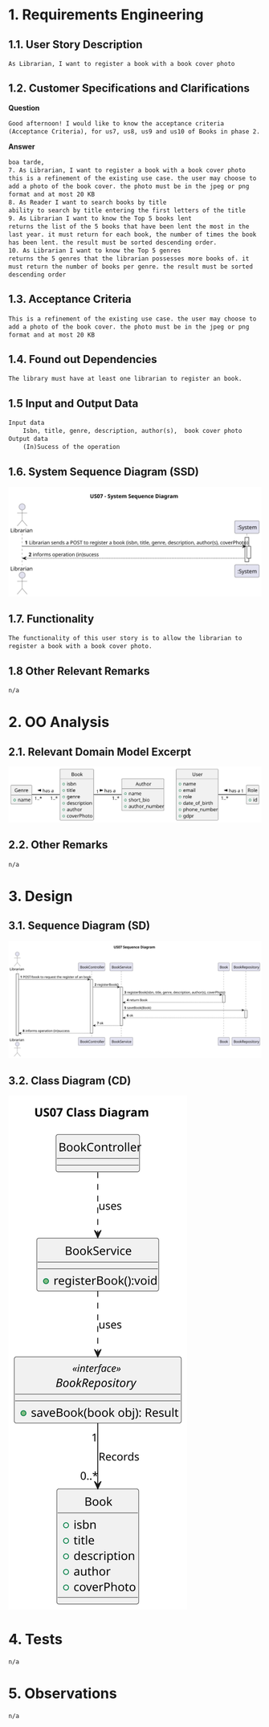 # 1. Requirements Engineering

## 1.1. User Story Description
    As Librarian, I want to register a book with a book cover photo

## 1.2. Customer Specifications and Clarifications

**Question**


    Good afternoon! I would like to know the acceptance criteria (Acceptance Criteria), for us7, us8, us9 and us10 of Books in phase 2.
**Answer**

    boa tarde,
    7. As Librarian, I want to register a book with a book cover photo
    this is a refinement of the existing use case. the user may choose to add a photo of the book cover. the photo must be in the jpeg or png format and at most 20 KB
    8. As Reader I want to search books by title
    ability to search by title entering the first letters of the title
    9. As Librarian I want to know the Top 5 books lent
    returns the list of the 5 books that have been lent the most in the last year. it must return for each book, the number of times the book has been lent. the result must be sorted descending order.
    10. As Librarian I want to know the Top 5 genres
    returns the 5 genres that the librarian possesses more books of. it must return the number of books per genre. the result must be sorted descending order

## 1.3. Acceptance Criteria
    This is a refinement of the existing use case. the user may choose to add a photo of the book cover. the photo must be in the jpeg or png format and at most 20 KB

## 1.4. Found out Dependencies
    The library must have at least one librarian to register an book.
## 1.5 Input and Output Data
    Input data
        Isbn, title, genre, description, author(s),  book cover photo
    Output data
        (In)Sucess of the operation
## 1.6. System Sequence Diagram (SSD)

![US07-SSD](US07-SSD.svg)

## 1.7. Functionality
    The functionality of this user story is to allow the librarian to register a book with a book cover photo.
## 1.8 Other Relevant Remarks
    n/a
# 2. OO Analysis
## 2.1. Relevant Domain Model Excerpt

![US07-DM](US07-DM.svg)

## 2.2. Other Remarks
    n/a

# 3. Design
## 3.1. Sequence Diagram (SD)

![US07-SD](US07-SD.svg)

## 3.2. Class Diagram (CD)

![US07-CD](US07-CD.svg)

# 4. Tests
    n/a
# 5. Observations
    n/a

